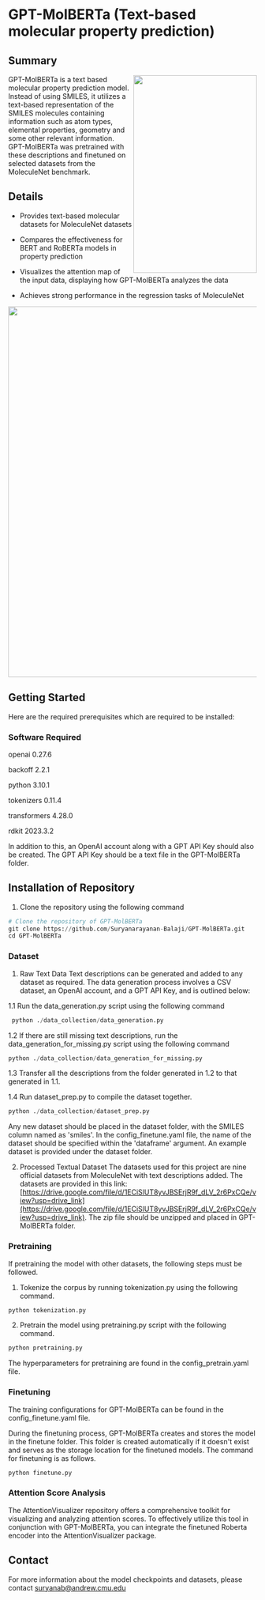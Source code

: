 # GPT-MolBERTa (Text-based molecular property prediction)
## Summary
<img src='https://github.com/Suryanarayanan-Balaji/GPT-MolBERTa/assets/112913550/3c147ccf-bef4-4d81-9fc7-36d3eb31bf7f' width="250" height='400' align="right">
GPT-MolBERTa is a text based molecular property prediction model. Instead of using SMILES, it utilizes a text-based representation of the SMILES molecules containing information such as atom types, elemental properties, geometry and some other relevant information. GPT-MolBERTa was pretrained with these descriptions and finetuned on selected datasets from the MoleculeNet benchmark.

## Details
* Provides text-based molecular datasets for MoleculeNet datasets

* Compares the effectiveness for BERT and RoBERTa models in property prediction

* Visualizes the attention map of the input data, displaying how GPT-MolBERTa analyzes the data

* Achieves strong performance in the regression tasks of MoleculeNet

<img src = 'https://github.com/Suryanarayanan-Balaji/GPT-MolBERTa/assets/112913550/b054f041-4c90-49e6-a204-3f9970025b1a' width='750'>

## Getting Started
Here are the required prerequisites which are required to be installed:

### Software Required 
openai 0.27.6 

backoff 2.2.1 

python 3.10.1 

tokenizers 0.11.4 

transformers 4.28.0 

rdkit 2023.3.2 

In addition to this, an OpenAI account along with a GPT API Key should also be created. The GPT API Key should be a text file in the GPT-MolBERTa folder.
## Installation of Repository

1. Clone the repository using the following command
```python
# Clone the repository of GPT-MolBERTa
git clone https://github.com/Suryanarayanan-Balaji/GPT-MolBERTa.git
cd GPT-MolBERTa
```
### Dataset
1. Raw Text Data
Text descriptions can be generated and added to any dataset as required. The data generation process involves a CSV dataset, an OpenAI account, and a GPT API Key, and is outlined below:

  1.1 Run the data_generation.py script using the following command
   ```python
    python ./data_collection/data_generation.py
   ```
  1.2 If there are still missing text descriptions, run the data_generation_for_missing.py script using the following command
   ```python
   python ./data_collection/data_generation_for_missing.py
   ```
  1.3 Transfer all the descriptions from the folder generated in 1.2 to that generated in 1.1.
  
  1.4 Run dataset_prep.py to compile the dataset together.
   ```python
   python ./data_collection/dataset_prep.py
   ```
Any new dataset should be placed in the dataset folder, with the SMILES column named as 'smiles'. In the config_finetune.yaml file, the name of the dataset should be specified within the 'dataframe' argument. An example dataset is provided under the dataset folder.

2. Processed Textual Dataset
The datasets used for this project are nine official datasets from MoleculeNet with text descriptions added. The datasets are provided in this link: [https://drive.google.com/file/d/1ECiSlUT8yvJBSErjR9f_dLV_2r6PxCQe/view?usp=drive_link](https://drive.google.com/file/d/1ECiSlUT8yvJBSErjR9f_dLV_2r6PxCQe/view?usp=drive_link). The zip file should be unzipped and placed in GPT-MolBERTa folder.

### Pretraining
If pretraining the model with other datasets, the following steps must be followed.
1. Tokenize the corpus by running tokenization.py using the following command.
```python
python tokenization.py
```
2. Pretrain the model using pretraining.py script with the following command.
```python
python pretraining.py
```
The hyperparameters for pretraining are found in the config_pretrain.yaml file.

### Finetuning
The training configurations for GPT-MolBERTa can be found in the config_finetune.yaml file.

During the finetuning process, GPT-MolBERTa creates and stores the model in the finetune folder. This folder is created automatically if it doesn't exist and serves as the storage location for the finetuned models. The command for finetuning is as follows.

 ```python
 python finetune.py
 ```
### Attention Score Analysis
The AttentionVisualizer repository offers a comprehensive toolkit for visualizing and analyzing attention scores. To effectively utilize this tool in conjunction with GPT-MolBERTa, you can integrate the finetuned Roberta encoder into the AttentionVisualizer package.

## Contact
For more information about the model checkpoints and datasets, please contact suryanab@andrew.cmu.edu
